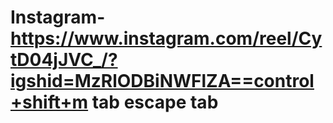 # Instagram-https://www.instagram.com/reel/CytD04jJVC_/?igshid=MzRlODBiNWFlZA==control+shift+m tab escape tab
